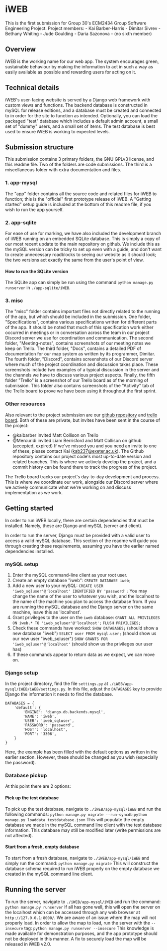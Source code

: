 # iWEB
This is the first submission for Group 30's ECM2434 Group Software Engineering Project.
Project members:
    - Kai Barber-Harris
    - Dimitar Sivrev
    - Bethany Whiting
    - Jude Goulding
    - Daria Sazonova
    - (no sixth member)

## Overview
iWEB is the working name for our web app. The system encourages green, sustainable behaviour by making the information to act in such a way as easily available as possible and rewarding users for acting on it.

## Technical details
iWEB's user-facing website is served by a Django web framework with custom views and functions.
The backend database is constructed in mySQL for release editions, and a database must be created and connected to in order for the site to function as intended. Optionally, you can load the packaged "test" database which includes a default admin account, a small set of "dummy" users, and a small set of items. The test database is best used to ensure iWEB is working to expected levels.

## Submission structure
This submission contains 3 primary folders, the GNU GPLv3 license, and this readme file.
Two of the folders are code submissions. The third is a miscellaneous folder with extra documentation and files.

### 1. app-mysql
The "app" folder contains all the source code and related files for iWEB to function; this is the "official" first prototype release of iWEB.
A "Getting started" setup guide is included at the bottom of this readme file, if you wish to run the app yourself.

### 2. app-sqlite
For ease of use for marking, we have also included the development branch of iWEB running on an embedded SQLite database. This is simply a copy of our most recent update to the main repository on github.
We include this as the mySQL version can be tricky to set up even with a guide, and don't want to create unnecessary roadblocks to seeing our website as it should look; the two versions act exactly the same from the user's point of view.

#### How to run the SQLite version
The SQLite app can simply be run using the command `python manage.py runserver` in `./app-sqlite/iWEB`.

### 3. misc
The "misc" folder contains important files not directly related to the running of the app, but which should be included in the submission.
One folder, "Specifications", contains various specifications written for different parts of the app. It should be noted that much of this specification work either occurred in meetings or in conversation across the team in our project Discord server we use for coordination and communication.
The second folder, "Meeting-notes", contains screenshots of our meeting notes we keep on Trello.
The third folder, "Docs", contains a detailed PDF of documentation for our map system as written by its programmer, Dimitar.
The fourth folder, "Discord", contains screenshots of our Discord server where much of the project coordination and discussion takes place. These screenshots include two examples of a typical discussion in the server and the channels we have to discuss various project aspects.
Finally, the fifth folder "Trello" is a screenshot of our Trello board as of the morning of submission. This folder also contains screenshots of the "Activity" tab of the Trello board to prove we have been using it throughout the first sprint.

### Other resources
Also relevant to the project submission are our [github repository](https://github.com/Mercuridi/iWEB) and [trello board](https://trello.com/b/xK5shoh4/project-sustainability). Both of these are private, but invites have been sent in the course of the project:
- @kaibarber invited Matt Collison on Trello
- @Mercuridi invited Liam Berrisford and Matt Collison on github (accepted, expired)
If we've missed you and you need an invite to one of these, please contact Kai (kab237@exeter.ac.uk). 
The Github repository contains our project code's most up-to-date version and related branches. This is where we actively develop the project, and a commit history can be found there to track the progress of the project.

The Trello board tracks our project's day-to-day development and process. This is where we coordinate our work, alongside our Discord server where we actively communicate what we're working on and discuss implementation as we work.

## Getting started
In order to run iWEB locally, there are certain dependencies that must be installed. Namely, these are Django and mySQL (server and client).

In order to run the server, Django must be provided with a valid user to access a valid mySQL database. This section of the readme will guide you through creating these requirements, assuming you have the earlier named dependencies installed.

### mySQL setup
1. Enter the mySQL command-line client as your root user.
2. Create an empty database "iweb":
    `CREATE DATABASE iweb;`
3. Add a new user to your mySQL:
    `CREATE USER 'iweb_sqluser'@'localhost' IDENTIFIED BY 'password';`
You may change the name of the user to whatever you wish, and the localhost to the name of the machine you plan to access the database from. If you are running the mySQL database and the Django server on the same machine, leave this as 'localhost'.
4. Grant privileges to the user on the `iweb` database:
    `GRANT ALL PRIVILEGES ON iweb.* TO 'iweb_sqluser'@'localhost';`
    `FLUSH PRIVILEGES;`
5. Check these commands have worked:
    `SHOW DATABASES;`                               (should show a new database "iweb")
    `SELECT user FROM mysql.user;`                  (should show us our new user "iweb_sqluser")
    `SHOW GRANTS FOR 'iweb_sqluser'@'localhost'`    (should show us the privileges our user has)
6. If these commands appear to return data as we expect, we can move on.

### Django setup
In the project directory, find the file `settings.py` at `./iWEB/app-mysql/iWEB/iWEB/settings.py`.
In this file, adjust the `DATABASES` key to provide Django the information it needs to find the database.
```
DATABASES = {
    'default': {
        'ENGINE': 'django.db.backends.mysql', 
        'NAME': 'iweb',
        'USER': 'iweb_sqluser',
        'PASSWORD': 'password',
        'HOST': 'localhost',  
        'PORT': '3306',
    }
}
```
Here, the example has been filled with the default options as written in the earlier section. However, these should be changed as you wish (especially the password).

### Database pickup
At this point there are 2 options:

#### Pick up the test database
To pick up the test database, navigate to `./iWEB/app-mysql/iWEB` and run the following commands:
`python manage.py migrate --run-syncdb`
`python manage.py loaddata testdatabase.json`
This will populate the empty database we made in the mySQL command line client with the test database information. This database may still be modified later (write permissions are not affected).

#### Start from a fresh, empty database
To start from a fresh database, navigate to `./iWEB/app-mysql/iWEB` and simply run the command:
`python manage.py migrate`
This will construct the database schema required to run iWEB properly on the empty database we created in the mySQL command line client.

## Running the server
To run the server, navigate to `./iWEB/app-mysql/iWEB` and run the command:
`python manage.py runserver`
If all has gone well, this will open the server on the localhost which can be accessed through any web browser at `http://127.0.0.1:8000/`.
We are aware of an issue where the map will not properly load. In order to allow the map to load, run the server with the `--insecure` tag:
`python manage.py runserver --insecure`
This knowledge is made available for demonstration purposes, and the app prototype should not be deployed in this manner. A fix to securely load the map will be released in iWEB v2.0.

